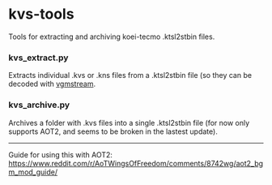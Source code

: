 # kvs-tools
Tools for extracting and archiving koei-tecmo .ktsl2stbin files.

### kvs_extract.py

Extracts individual .kvs or .kns files from a .ktsl2stbin file (so they can be decoded with [vgmstream](https://github.com/losnoco/vgmstream).

### kvs_archive.py

Archives a folder with .kvs files into a single .ktsl2stbin file (for now only supports AOT2, and seems to be broken in the lastest update).

-----------------------------
Guide for using this with AOT2:
https://www.reddit.com/r/AoTWingsOfFreedom/comments/8742wg/aot2_bgm_mod_guide/
